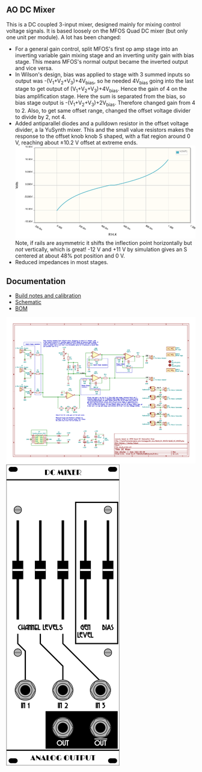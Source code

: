 ## AO DC Mixer

This is a DC coupled 3-input mixer, designed mainly for mixing control voltage signals. It is based loosely on the MFOS Quad DC mixer (but only one unit per module). A lot has been changed:

* For a general gain control, split MFOS's first op amp stage into an inverting variable gain mixing stage and an inverting unity gain with bias stage. This means MFOS's normal output became the inverted output and vice versa.
* In Wilson's design, bias was applied to stage with 3 summed inputs so output was -(V<sub>1</sub>+V<sub>2</sub>+V<sub>3</sub>)+4V<sub>bias</sub>, so he needed 4V<sub>bias</sub> going into the last stage to get output of (V<sub>1</sub>+V<sub>2</sub>+V<sub>3</sub>)+4V<sub>bias</sub>. Hence the gain of 4 on the bias amplification stage. Here the sum is separated from the bias, so bias stage output is -(V<sub>1</sub>+V<sub>2</sub>+V<sub>3</sub>)+2V<sub>bias</sub>. Therefore changed gain from 4 to 2. Also, to get same offset range, changed the offset voltage divider to divide by 2, not 4.
* Added antiparallel diodes and a pulldown resistor in the offset voltage divider, a la YuSynth mixer. This and the small value resistors makes the response to the offset knob knob S shaped, with a flat region around 0 V, reaching about ±10.2 V offset at extreme ends. 
![Bias dead zone](Images/deadzone.png) 
Note, if rails are asymmetric it shifts the inflection point horizontally but *not* vertically, which is great! -12 V and +11 V by simulation gives an S centered at about 48% pot position and 0 V.
* Reduced impedances in most stages.

## Documentation

* [Build notes and calibration](Docs/build_notes.md) 
* [Schematic](Docs/ao_dc_mixer.pdf)
* [BOM](Docs/ao_dc_mixer_bom.pdf)

![](Images/ao_dc_mixer.png) 
![](Images/ao_dc_mixer_panel_slide.png) 
